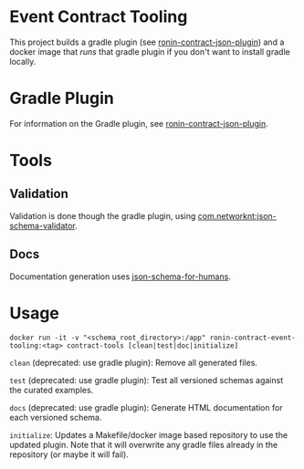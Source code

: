 # Event Contract Tooling

This project builds a gradle plugin (see [ronin-contract-json-plugin](ronin-contract-json-plugin)) and a docker image that _runs_ that gradle plugin if you don't
want to install gradle locally.

# Gradle Plugin

For information on the Gradle plugin, see [ronin-contract-json-plugin](ronin-contract-json-plugin).

# Tools

## Validation

Validation is done though the gradle plugin, using [com.networknt:json-schema-validator](https://github.com/networknt/json-schema-validator).

## Docs

Documentation generation uses [json-schema-for-humans](https://github.com/coveooss/json-schema-for-humans).

# Usage

`docker run -it -v "<schema_root_directory>:/app" ronin-contract-event-tooling:<tag> contract-tools [clean|test|doc|initialize]`

`clean` (deprecated: use gradle plugin): Remove all generated files.

`test` (deprecated: use gradle plugin): Test all versioned schemas against the curated examples.

`docs` (deprecated: use gradle plugin): Generate HTML documentation for each versioned schema.

`initialize`: Updates a Makefile/docker image based repository to use the updated plugin.  Note that it will overwrite any gradle files already in the repository (or maybe it will fail).
